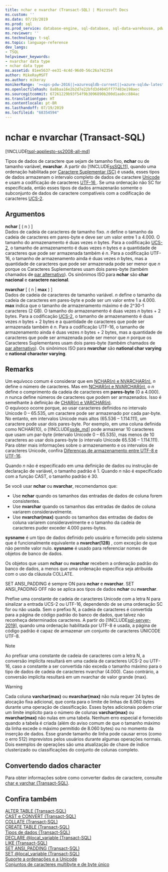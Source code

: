 ```yaml
---
title: nchar e nvarchar (Transact-SQL) | Microsoft Docs
ms.custom: ''
ms.date: 07/19/2019
ms.prod: sql
ms.prod_service: database-engine, sql-database, sql-data-warehouse, pdw
ms.reviewer: ''
ms.technology: t-sql
ms.topic: language-reference
dev_langs:
- TSQL
helpviewer_keywords:
- nvarchar data type
- nchar data type
ms.assetid: 81ee5637-ee31-4c4d-96d0-56c26a742354
author: MikeRayMSFT
ms.author: mikeray
monikerRange: '>=aps-pdw-2016||=azuresqldb-current||=azure-sqldw-latest||>=sql-server-2016||=sqlallproducts-allversions||>=sql-server-linux-2017||=azuresqldb-mi-current'
ms.openlocfilehash: 8a8baa16e2b2d7e22bfd3d4045ff77483e198aec
ms.sourcegitcommit: 67261229b93f54f9b3096890b200d1aa0cc884ac
ms.translationtype: HT
ms.contentlocale: pt-BR
ms.lasthandoff: 07/19/2019
ms.locfileid: "68354594"
---
```

# <a name="nchar-and-nvarchar-transact-sql"></a>nchar e nvarchar (Transact-SQL)
[!INCLUDE[tsql-appliesto-ss2008-all-md](../../includes/tsql-appliesto-ss2008-all-md.md)]

Tipos de dados de caractere que sejam de tamanho fixo, **nchar** ou de tamanho variável, **nvarchar**. A partir do [!INCLUDE[ssSQL11](../../includes/sssql11-md.md)], quando uma ordenação habilitada por [Caractere Suplementar (SC)](../../relational-databases/collations/collation-and-unicode-support.md#Supplementary_Characters) é usada, esses tipos de dados armazenam o intervalo completo de dados de caractere [Unicode](../../relational-databases/collations/collation-and-unicode-support.md#Unicode_Defn) e usam a codificação de caracteres [UTF-16 ](https://www.wikipedia.org/wiki/UTF-16). Se uma ordenação não SC for especificada, então esses tipos de dados armazenarão somente o subconjunto de dados de caractere compatíveis com a codificação de caracteres [UCS-2](https://www.wikipedia.org/wiki/Universal_Coded_Character_Set#Encoding_forms).
  
## <a name="arguments"></a>Argumentos  
**nchar** [ ( n ) ]  
Dados de cadeia de caracteres de tamanho fixo. *n* define o tamanho da cadeia de caracteres em pares-byte e deve ser um valor entre 1 a 4.000. O tamanho do armazenamento é duas vezes *n* bytes. Para a codificação [UCS-2](https://www.wikipedia.org/wiki/UTF-16#U+0000_to_U+D7FF_and_U+E000_to_U+FFFF), o tamanho de armazenamento é duas vezes *n* bytes e a quantidade de caracteres que pode ser armazenada também é *n*. Para a codificação UTF-16, o tamanho de armazenamento ainda é duas vezes *n* bytes, mas a quantidade de caracteres que pode ser armazenada pode ser menor que *n* porque os Caracteres Suplementares usam dois pares-byte (também chamados de [par alternativo](https://www.wikipedia.org/wiki/UTF-16#U+010000_to_U+10FFFF)). Os sinônimos ISO para **nchar** são **char nacional** e **caractere nacional**.
  
**nvarchar** [ ( n | **max** ) ]  
Dados de cadeia de caracteres de tamanho variável. *n* define o tamanho da cadeia de caracteres em pares-byte e pode ser um valor entre 1 a 4.000. **max** indica que o tamanho de armazenamento máximo é de 2^30-1 caracteres (2 GB). O tamanho do armazenamento é duas vezes *n* bytes + 2 bytes. Para a codificação [UCS-2](https://www.wikipedia.org/wiki/UTF-16#U+0000_to_U+D7FF_and_U+E000_to_U+FFFF), o tamanho de armazenamento é duas vezes *n* bytes + 2 bytes e a quantidade de caracteres que pode ser armazenada também é *n*. Para a codificação UTF-16, o tamanho de armazenamento ainda é duas vezes *n* bytes + 2 bytes, mas a quantidade de caracteres que pode ser armazenada pode ser menor que *n* porque os Caracteres Suplementares usam dois pares-byte (também chamados de [par alternativo](https://www.wikipedia.org/wiki/UTF-16#U+010000_to_U+10FFFF)). Os sinônimos ISO para **nvarchar** são **national char varying** e **national character varying**.
  
## <a name="remarks"></a>Remarks  
Um equívoco comum é considerar que em [NCHAR(*n*) e NVARCHAR(*n*)](../../t-sql/data-types/nchar-and-nvarchar-transact-sql.md), *n* define o número de caracteres. Mas em [NCHAR(*n*) e NVARCHAR(*n*)](../../t-sql/data-types/nchar-and-nvarchar-transact-sql.md), o *n* define o comprimento da cadeia de caracteres em **pares-byte** (0 a 4.000). *n* nunca define números de caracteres que podem ser armazenados. Isso é semelhante à definição de [CHAR(*n*) e VARCHAR(*n*)](../../t-sql/data-types/char-and-varchar-transact-sql.md).   
O equívoco ocorre porque, ao usar caracteres definidos no intervalo Unicode 0 – 65.535, um caractere pode ser armazenado por cada par-byte. No entanto, em intervalos Unicode mais altos (65.536 – 1.114.111), um caractere pode usar dois pares-byte. Por exemplo, em uma coluna definida como NCHAR(10), o [!INCLUDE[ssde_md](../../includes/ssde_md.md)] pode armazenar 10 caracteres que usam um par-byte (intervalo Unicode 0 – 65.535), mas menos de 10 caracteres ao usar dois pares-byte (o intervalo Unicode 65.536 – 1.114.111). Para obter mais informações sobre o armazenamento e os intervalos de caracteres Unicode, confira [Diferenças de armazenamento entre UTF-8 e UTF-16](../../relational-databases/collations/collation-and-unicode-support.md#storage_differences).     

Quando *n* não é especificado em uma definição de dados ou instrução de declaração de variável, o tamanho padrão é 1. Quando *n* não é especificado com a função CAST, o tamanho padrão é 30.

Se você usar **nchar** ou **nvarchar**, recomendamos que:
- Use **nchar** quando os tamanhos das entradas de dados de coluna forem consistentes.  
- Use **nvarchar** quando os tamanhos das entradas de dados de coluna variarem consideravelmente.  
- Use **nvarchar(max)** quando os tamanhos das entradas de dados de coluna variarem consideravelmente e o tamanho da cadeia de caracteres puder exceder 4.000 pares-bytes.  
  
**sysname** é um tipo de dados definido pelo usuário e fornecido pelo sistema que é funcionalmente equivalente a **nvarchar(128)** , com exceção de que não permite valor nulo. **sysname** é usado para referenciar nomes de objetos de banco de dados.
  
Os objetos que usam **nchar** ou **nvarchar** recebem a ordenação padrão do banco de dados, a menos que uma ordenação específica seja atribuída com o uso da cláusula COLLATE.
  
SET ANSI_PADDING é sempre ON para **nchar** e **nvarchar**. SET ANSI_PADDING OFF não se aplica aos tipos de dados **nchar** ou **nvarchar**.
  
Prefixe uma constante de cadeia de caracteres Unicode com a letra N para sinalizar a entrada UCS-2 ou UTF-16, dependendo de se uma ordenação SC for ou não usada. Sem o prefixo N, a cadeia de caracteres é convertida para a página de código padrão do banco de dados, que talvez não reconheça determinados caracteres. A partir do [!INCLUDE[sql-server-2019](../../includes/sssqlv15-md.md)], quando uma ordenação habilitada por UTF-8 é usada, a página de código padrão é capaz de armazenar um conjunto de caracteres UNICODE UTF-8. 
 
> [!NOTE]  
> Ao prefixar uma constante de cadeia de caracteres com a letra N, a conversão implícita resultará em uma cadeia de caracteres UCS-2 ou UTF-16, caso a constante a ser convertida não exceda o tamanho máximo para o tipo de dados de cadeia de caracteres nvarchar (4.000). Caso contrário, a conversão implícita resultará em um nvarchar de valor grande (max).
  
> [!WARNING]  
> Cada coluna **varchar(max)** ou **nvarchar(max)** não nula requer 24 bytes de alocação fixa adicional, que conta para o limite de linhas de 8.060 bytes durante uma operação de classificação. Esses bytes adicionais podem criar um limite implícito para o número de colunas **varchar(max)** ou **nvarchar(max)** não nulas em uma tabela. Nenhum erro especial é fornecido quando a tabela é criada (além do aviso comum de que o tamanho máximo da linha excede o máximo permitido de 8.060 bytes) ou no momento da inserção de dados. Esse grande tamanho de linha pode causar erros (como o erro 512) imprevistos pelos usuários durante algumas operações normais.  Dois exemplos de operações são uma atualização de chave de índice clusterizado ou classificações do conjunto de colunas completo.
  
## <a name="converting-character-data"></a>Convertendo dados character  
Para obter informações sobre como converter dados de caractere, consulte [char e varchar &#40;Transact-SQL&#41;](../../t-sql/data-types/char-and-varchar-transact-sql.md).
  
## <a name="see-also"></a>Confira também
[ALTER TABLE &#40;Transact-SQL&#41;](../../t-sql/statements/alter-table-transact-sql.md)  
[CAST e CONVERT &#40;Transact-SQL&#41;](../../t-sql/functions/cast-and-convert-transact-sql.md)  
[COLLATE &#40;Transact-SQL&#41;](https://msdn.microsoft.com/library/4ba6b7d8-114a-4f4e-bb38-fe5697add4e9)  
[CREATE TABLE &#40;Transact-SQL&#41;](../../t-sql/statements/create-table-transact-sql.md)  
[Tipos de dados &#40;Transact-SQL&#41;](../../t-sql/data-types/data-types-transact-sql.md)  
[DECLARE @local_variable &#40;Transact-SQL&#41;](../../t-sql/language-elements/declare-local-variable-transact-sql.md)  
[LIKE &#40;Transact-SQL&#41;](../../t-sql/language-elements/like-transact-sql.md)  
[SET ANSI_PADDING &#40;Transact-SQL&#41;](../../t-sql/statements/set-ansi-padding-transact-sql.md)  
[SET @local_variable &#40;Transact-SQL&#41;](../../t-sql/language-elements/set-local-variable-transact-sql.md)    
[Suporte a ordenações e a Unicode](../../relational-databases/collations/collation-and-unicode-support.md)     
[Conjuntos de caracteres multibyte e de byte único](/cpp/c-runtime-library/single-byte-and-multibyte-character-sets)  
  
